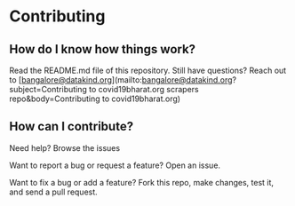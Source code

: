 # Contributing

## How do I know how things work?

Read the README.md file of this repository. Still have questions? Reach out to [bangalore@datakind.org](mailto:bangalore@datakind.org?subject=Contributing to covid19bharat.org scrapers repo&body=Contributing to covid19bharat.org)

## How can I contribute?

Need help? Browse the issues

Want to report a bug or request a feature? Open an issue.

Want to fix a bug or add a feature? Fork this repo, make changes, test it, and send a pull request.
